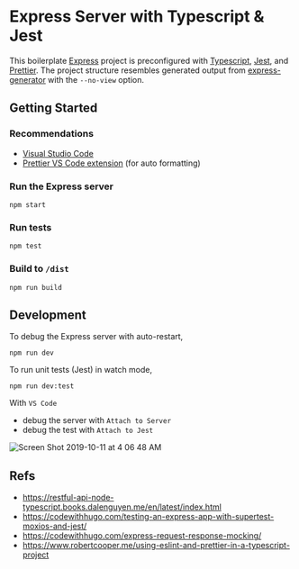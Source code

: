 # Express Server with Typescript & Jest

This boilerplate [Express](https://expressjs.com/) project is preconfigured with [Typescript](https://www.typescriptlang.org/), [Jest](https://jestjs.io/en/), and [Prettier](https://prettier.io/). The project structure resembles generated output from [express-generator](https://expressjs.com/en/starter/generator.html) with the `--no-view` option.

## Getting Started

### Recommendations

- [Visual Studio Code](https://code.visualstudio.com/)
- [Prettier VS Code extension](https://marketplace.visualstudio.com/items?itemName=esbenp.prettier-vscode) (for auto formatting)

### Run the Express server

```
npm start
```

### Run tests

```
npm test
```

### Build to `/dist`

```
npm run build
```

## Development

To debug the Express server with auto-restart,

```
npm run dev
```

To run unit tests (Jest) in watch mode,

```
npm run dev:test
```

With `VS Code`

- debug the server with `Attach to Server`
- debug the test with `Attach to Jest`

![Screen Shot 2019-10-11 at 4 06 48 AM](https://user-images.githubusercontent.com/4011348/66602490-d0cdee00-ebdc-11e9-8573-da157ea3cdfa.png)

## Refs

- https://restful-api-node-typescript.books.dalenguyen.me/en/latest/index.html
- https://codewithhugo.com/testing-an-express-app-with-supertest-moxios-and-jest/
- https://codewithhugo.com/express-request-response-mocking/
- https://www.robertcooper.me/using-eslint-and-prettier-in-a-typescript-project
